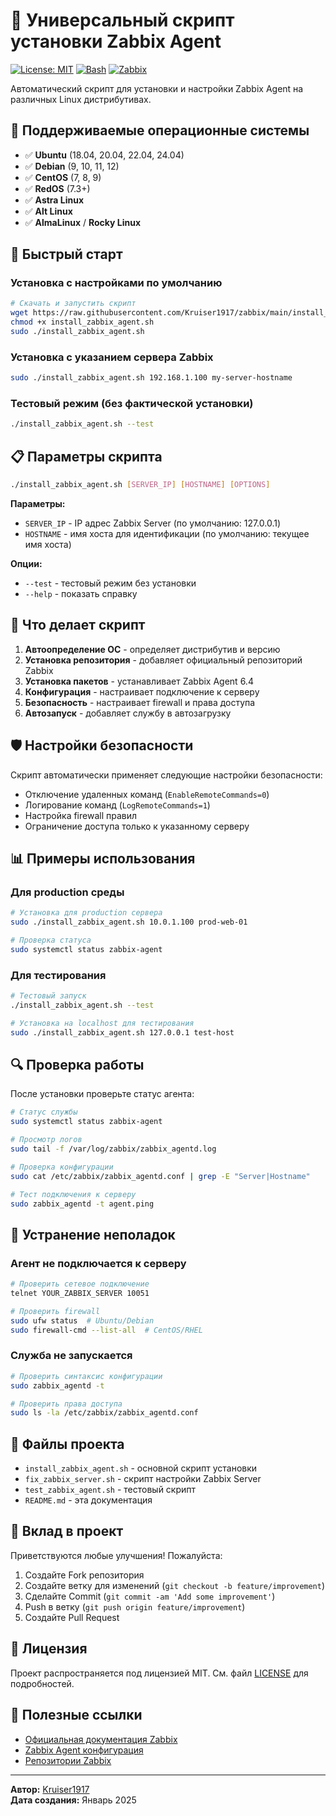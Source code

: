 # 🔧 Универсальный скрипт установки Zabbix Agent

[![License: MIT](https://img.shields.io/badge/License-MIT-yellow.svg)](https://opensource.org/licenses/MIT)
[![Bash](https://img.shields.io/badge/Bash-4%2B-green.svg)](https://www.gnu.org/software/bash/)
[![Zabbix](https://img.shields.io/badge/Zabbix-6.4-blue.svg)](https://www.zabbix.com/)

Автоматический скрипт для установки и настройки Zabbix Agent на различных Linux дистрибутивах.

## 🎯 Поддерживаемые операционные системы

- ✅ **Ubuntu** (18.04, 20.04, 22.04, 24.04)
- ✅ **Debian** (9, 10, 11, 12)
- ✅ **CentOS** (7, 8, 9)
- ✅ **RedOS** (7.3+)
- ✅ **Astra Linux**
- ✅ **Alt Linux**
- ✅ **AlmaLinux** / **Rocky Linux**

## 🚀 Быстрый старт

### Установка с настройками по умолчанию

```bash
# Скачать и запустить скрипт
wget https://raw.githubusercontent.com/Kruiser1917/zabbix/main/install_zabbix_agent.sh
chmod +x install_zabbix_agent.sh
sudo ./install_zabbix_agent.sh
```

### Установка с указанием сервера Zabbix

```bash
sudo ./install_zabbix_agent.sh 192.168.1.100 my-server-hostname
```

### Тестовый режим (без фактической установки)

```bash
./install_zabbix_agent.sh --test
```

## 📋 Параметры скрипта

```bash
./install_zabbix_agent.sh [SERVER_IP] [HOSTNAME] [OPTIONS]
```

**Параметры:**
- `SERVER_IP` - IP адрес Zabbix Server (по умолчанию: 127.0.0.1)
- `HOSTNAME` - имя хоста для идентификации (по умолчанию: текущее имя хоста)

**Опции:**
- `--test` - тестовый режим без установки
- `--help` - показать справку

## 🔧 Что делает скрипт

1. **Автоопределение ОС** - определяет дистрибутив и версию
2. **Установка репозитория** - добавляет официальный репозиторий Zabbix
3. **Установка пакетов** - устанавливает Zabbix Agent 6.4
4. **Конфигурация** - настраивает подключение к серверу
5. **Безопасность** - настраивает firewall и права доступа
6. **Автозапуск** - добавляет службу в автозагрузку

## 🛡️ Настройки безопасности

Скрипт автоматически применяет следующие настройки безопасности:

- Отключение удаленных команд (`EnableRemoteCommands=0`)
- Логирование команд (`LogRemoteCommands=1`)
- Настройка firewall правил
- Ограничение доступа только к указанному серверу

## 📊 Примеры использования

### Для production среды

```bash
# Установка для production сервера
sudo ./install_zabbix_agent.sh 10.0.1.100 prod-web-01

# Проверка статуса
sudo systemctl status zabbix-agent
```

### Для тестирования

```bash
# Тестовый запуск
./install_zabbix_agent.sh --test

# Установка на localhost для тестирования
sudo ./install_zabbix_agent.sh 127.0.0.1 test-host
```

## 🔍 Проверка работы

После установки проверьте статус агента:

```bash
# Статус службы
sudo systemctl status zabbix-agent

# Просмотр логов
sudo tail -f /var/log/zabbix/zabbix_agentd.log

# Проверка конфигурации
sudo cat /etc/zabbix/zabbix_agentd.conf | grep -E "Server|Hostname"

# Тест подключения к серверу
sudo zabbix_agentd -t agent.ping
```

## 🐛 Устранение неполадок

### Агент не подключается к серверу

```bash
# Проверить сетевое подключение
telnet YOUR_ZABBIX_SERVER 10051

# Проверить firewall
sudo ufw status  # Ubuntu/Debian
sudo firewall-cmd --list-all  # CentOS/RHEL
```

### Служба не запускается

```bash
# Проверить синтаксис конфигурации
sudo zabbix_agentd -t

# Проверить права доступа
sudo ls -la /etc/zabbix/zabbix_agentd.conf
```

## 📁 Файлы проекта

- `install_zabbix_agent.sh` - основной скрипт установки
- `fix_zabbix_server.sh` - скрипт настройки Zabbix Server  
- `test_zabbix_agent.sh` - тестовый скрипт
- `README.md` - эта документация

## 🤝 Вклад в проект

Приветствуются любые улучшения! Пожалуйста:

1. Создайте Fork репозитория
2. Создайте ветку для изменений (`git checkout -b feature/improvement`)
3. Сделайте Commit (`git commit -am 'Add some improvement'`)
4. Push в ветку (`git push origin feature/improvement`)
5. Создайте Pull Request

## 📜 Лицензия

Проект распространяется под лицензией MIT. См. файл [LICENSE](LICENSE) для подробностей.

## 🔗 Полезные ссылки

- [Официальная документация Zabbix](https://www.zabbix.com/documentation/current/)
- [Zabbix Agent конфигурация](https://www.zabbix.com/documentation/current/en/manual/appendix/config/zabbix_agentd)
- [Репозитории Zabbix](https://repo.zabbix.com/)

---

**Автор:** [Kruiser1917](https://github.com/Kruiser1917)  
**Дата создания:** Январь 2025 